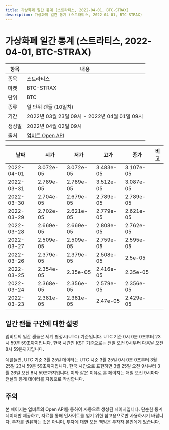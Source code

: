 ```yaml
---
title: 가상화폐 일간 통계 (스트라티스, 2022-04-01, BTC-STRAX)
description: 가상화폐 일간 통계 (스트라티스, 2022-04-01, BTC-STRAX)
---
```



가상화폐 일간 통계 (스트라티스, 2022-04-01, BTC-STRAX)
===

|항목|내용|
|--|--|
|종목|스트라티스|
|마켓|BTC-STRAX|
|단위|BTC|
|종류|일 단위 캔들 (10일치)|
|기간|2022년 03월 23일 09시 - 2022년 04월 01일 09시|
|생성일|2022년 04월 02일 09시|
|출처|[업비트 Open API](https://docs.upbit.com)|


|날짜|시가|저가|고가|종가|비고|
|--|--|--|--|--|--|
|2022-04-01|3.072e-05|3.072e-05|3.483e-05|3.107e-05|    |
|2022-03-31|2.789e-05|2.789e-05|3.512e-05|3.087e-05|    |
|2022-03-30|2.704e-05|2.679e-05|2.789e-05|2.789e-05|    |
|2022-03-29|2.702e-05|2.621e-05|2.779e-05|2.621e-05|    |
|2022-03-28|2.669e-05|2.669e-05|2.808e-05|2.762e-05|    |
|2022-03-27|2.509e-05|2.509e-05|2.759e-05|2.595e-05|    |
|2022-03-26|2.379e-05|2.379e-05|2.508e-05|2.5e-05|    |
|2022-03-25|2.354e-05|2.35e-05|2.416e-05|2.35e-05|    |
|2022-03-24|2.368e-05|2.356e-05|2.579e-05|2.356e-05|    |
|2022-03-23|2.381e-05|2.381e-05|2.47e-05|2.429e-05|    |


일간 캔들 구간에 대한 설명
---


업비트의 일간 캔들은 세계 협정시(UTC) 기준입니다. 
UTC 기준 0시 0분 0초부터 23시 59분 59초까지입니다. 
한국 시간인 KST 기준으로는 전일 오전 9시부터 다음날 오전 8시 59분까지입니다. 


예를들면, UTC 기준 3월 25일 데이터는 UTC 시준 3월 25일 0시 0분 0초부터 3월 25일 23시 59분 59초까지입니다. 
한국 시간으로 표현하면 3월 25일 오전 9시부터 3월 26일 오전 8시 59분까지입니다. 
이와 같은 이유로 본 페이지는 매일 오전 9시마다 전날의 통계 데이터를 자동으로 작성합니다. 


주의
---


본 페이지는 업비트의 Open API를 통하여 자동으로 생성된 페이지입니다. 
단순한 통계 데이터만 제공하고, 자료를 통해 인사이트를 얻기 위한 참고용으로만 사용하시기 바랍니다. 
투자를 권유하는 것은 아니며, 투자에 대한 모든 책임은 투자자 본인에게 있습니다. 
